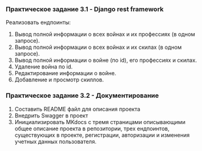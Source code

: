 ### Практическое задание 3.1 - Django rest framework
Реализовать ендпоинты:
1) Вывод полной информации о всех войнах и их профессиях (в одном запросе).
2) Вывод полной информации о всех войнах и их скилах (в одном запросе).
3) Вывод полной информации о войне (по id), его профессиях и скилах.
4) Удаление война по id.
5) Редактирование информации о войне.
6) Добавление и просмотр скиллов.


### Практическое задание 3.2 - Документирование

1) Составить README файл для описания проекта
2) Внедрить Swagger в проект
3) Инициализировать MKdocs с тремя страницами описывающими общее описание проекта в репозитории, трех ендпоинтов, существующих в проекте, регистрации, авторизации и изменения учетных данных пользователя.